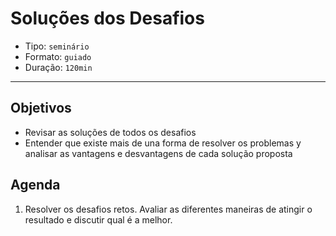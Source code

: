 # Soluções dos Desafios

- Tipo: `seminário`
- Formato: `guiado`
- Duração: `120min`

***

## Objetivos

- Revisar as soluções de todos os desafios
- Entender que existe mais de una forma de resolver os problemas y analisar as
  vantagens e desvantagens de cada solução proposta

## Agenda

1. Resolver os desafios retos. Avaliar as diferentes maneiras de atingir o
   resultado e discutir qual é a melhor.
